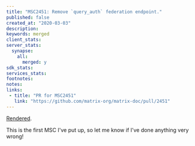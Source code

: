 ```yaml
---
title: "MSC2451: Remove `query_auth` federation endpoint."
published: false
created_at: "2020-03-03"
description:
keywords: merged
client_stats:
server_stats:
  synapse:
    all:
      merged: y
sdk_stats:
services_stats:
footnotes:
notes:
links:
 - title: "PR for MSC2451"
   link: "https://github.com/matrix-org/matrix-doc/pull/2451"
---
```

[Rendered](https://github.com/matrix-org/matrix-doc/blob/master/proposals/2451-remove-query_auth-federation-endpoint.md).

This is the first MSC I've put up, so let me know if I've done anything very wrong!
